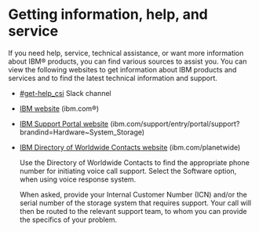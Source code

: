 # Getting information, help, and service

If you need help, service, technical assistance, or want more information about IBM® products, you can find various sources to assist you. You can view the following websites to get information about IBM products and services and to find the latest technical information and support.

-   [#get-help_csi](https://ibm-systems-storage.slack.com/archives/CU9DVSEKT) Slack channel
-   [IBM website](http://www.ibm.com) (ibm.com®)
-   [IBM Support Portal website](https://www.ibm.com/support/entry/portal/support?brandind=Hardware~System_Storage) (ibm.com/support/entry/portal/support?brandind=Hardware~System_Storage)
-   [IBM Directory of Worldwide Contacts website](http://www.ibm.com/planetwide) (ibm.com/planetwide)

    Use the Directory of Worldwide Contacts to find the appropriate phone number for initiating voice call support. Select the Software option, when using voice response system.

    When asked, provide your Internal Customer Number (ICN) and/or the serial number of the storage system that requires support. Your call will then be routed to the relevant support team, to whom you can provide the specifics of your problem.


